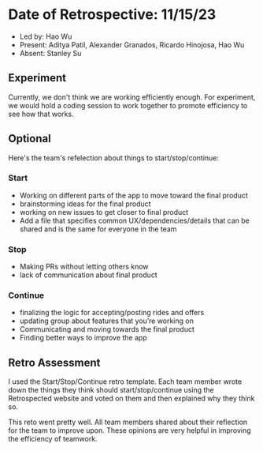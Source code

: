 # Date of Retrospective: 11/15/23

* Led by: Hao Wu
* Present: Aditya Patil, Alexander Granados, Ricardo Hinojosa, Hao Wu
* Absent: Stanley Su

## Experiment
Currently, we don't think we are working efficiently enough.
For experiment, we would hold a coding session to work together to promote efficiency to see how that works.

## Optional
Here's the team's refelection about things to start/stop/continue:
### Start
* Working on different parts of the app to move toward the final product
* brainstorming ideas for the final product
* working on new issues to get closer to final product
* Add a file that specifies common UX/dependencies/details that can be shared and is the same for everyone in the team

### Stop
* Making PRs without letting others know
* lack of communication about final product

### Continue
* finalizing the logic for accepting/posting rides and offers
* updating group about features that you’re working on
* Communicating and moving towards the final product
* Finding better ways to improve the app

## Retro Assessment

I used the Start/Stop/Continue retro template. Each team member wrote down the things they think should start/stop/continue using the Retrospected website and voted on them and then explained why they think so.

This reto went pretty well. All team members shared about their reflection for the team to improve upon. These opinions are very helpful in improving the efficiency of teamwork. 
